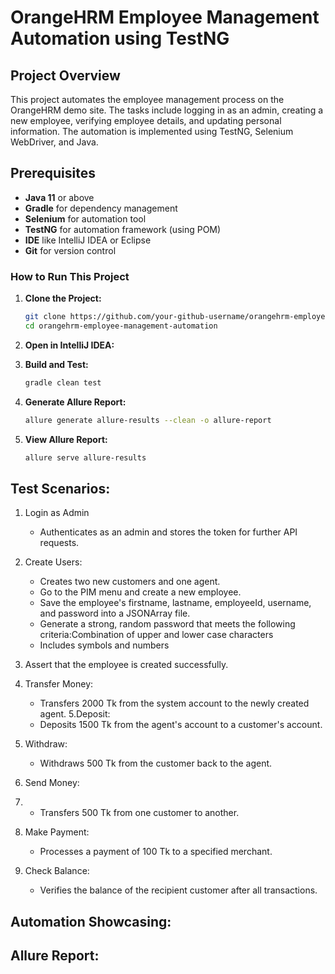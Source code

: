 # OrangeHRM Employee Management Automation using TestNG

## Project Overview
This project automates the employee management process on the OrangeHRM demo site. The tasks include logging in as an admin, creating a new employee, verifying employee details, and updating personal information. The automation is implemented using TestNG, Selenium WebDriver, and Java.

## Prerequisites
- **Java 11** or above
- **Gradle** for dependency management
- **Selenium** for automation tool
- **TestNG** for automation framework (using POM)
- **IDE** like IntelliJ IDEA or Eclipse
- **Git** for version control

### How to Run This Project

1. **Clone the Project:**
   ```bash
   git clone https://github.com/your-github-username/orangehrm-employee-management-automation.git
   cd orangehrm-employee-management-automation
2. **Open in IntelliJ IDEA:**
   
3. **Build and Test:**   
   ```bash
   gradle clean test

4. **Generate Allure Report:**
   ```bash
   allure generate allure-results --clean -o allure-report

5. **View Allure Report:**
   ```bash
   allure serve allure-results

## Test Scenarios:
1. Login as Admin
   -  Authenticates as an admin and stores the token for further API requests.
   
2. Create Users:
   - Creates two new customers and one agent.
   - Go to the PIM menu and create a new employee.
   - Save the employee's firstname, lastname, employeeId, username, and password into a JSONArray file.
   - Generate a strong, random password that meets the following criteria:Combination of upper and lower case characters
   - Includes symbols and numbers
3. Assert that the employee is created successfully.
4. Transfer Money:
   - Transfers 2000 Tk from the system account to the newly created agent.
5.Deposit:
   - Deposits 1500 Tk from the agent's account to a customer's account.
6. Withdraw:
   - Withdraws 500 Tk from the customer back to the agent.
7. Send Money:
8. - Transfers 500 Tk from one customer to another.
9. Make Payment:
   - Processes a payment of 100 Tk to a specified merchant.
10. Check Balance:
    - Verifies the balance of the recipient customer after all transactions.
   
## Automation Showcasing:

## Allure Report:

